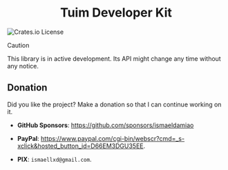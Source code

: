 <h1 align="center">Tuim Developer Kit</h1>

![Crates.io License](https://img.shields.io/crates/l/MIT)

> [!CAUTION]
> This library is in active development. Its API might change any time without any notice.

## Donation

Did you like the project? Make a donation so that I can continue working on it.

- **GitHub Sponsors**: https://github.com/sponsors/ismaeldamiao

- **PayPal**: <https://www.paypal.com/cgi-bin/webscr?cmd=_s-xclick&hosted_button_id=D66EM3DGU35EE>.

- **PIX**: `ismaellxd@gmail.com`.
